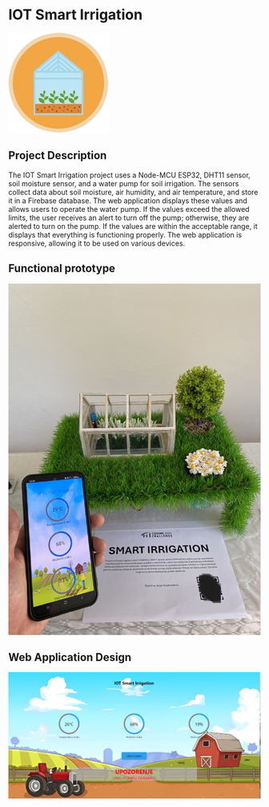 # IOT Smart Irrigation
<p> <img src="https://github.com/Ensar01/IOT-Smart-Irrigation/blob/main/IOT%20Smart%20Irrigation/Pictures/favicon.png"/></p>

## Project Description
 
The IOT Smart Irrigation project uses a Node-MCU ESP32, DHT11 sensor, soil moisture sensor, and a water pump for soil irrigation. The sensors collect data about soil moisture, air humidity, and air temperature, and store it in a Firebase database. The web application displays these values and allows users to operate the water pump. If the values exceed the allowed limits, the user receives an alert to turn off the pump; otherwise, they are alerted to turn on the pump. If the values are within the acceptable range, it displays that everything is functioning properly. The web application is responsive, allowing it to be used on various devices.

## Functional prototype

<p> <img src="https://github.com/Ensar01/IOT-Smart-Irrigation/blob/main/IOT%20Smart%20Irrigation/Pictures/READMEPics/Model.jpg"  width="600" height="700"/></p>

## Web Application Design

<p> <img src="https://github.com/Ensar01/IOT-Smart-Irrigation/blob/main/IOT%20Smart%20Irrigation/Pictures/READMEPics/WebApp01.jpg"/></p>
